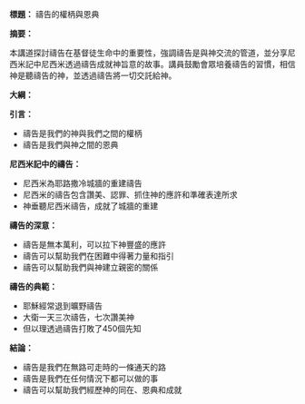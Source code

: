 **標題：** 禱告的權柄與恩典

**摘要：**

本講道探討禱告在基督徒生命中的重要性，強調禱告是與神交流的管道，並分享尼西米記中尼西米透過禱告成就神旨意的故事。講員鼓勵會眾培養禱告的習慣，相信神是聽禱告的神，並透過禱告將一切交託給神。

**大綱：**

**引言：**
* 禱告是我們的神與我們之間的權柄
* 禱告是我們與神之間的恩典

**尼西米記中的禱告：**
* 尼西米為耶路撒冷城牆的重建禱告
* 尼西米的禱告包含讚美、認罪、抓住神的應許和準確表達所求
* 神垂聽尼西米禱告，成就了城牆的重建

**禱告的深意：**
* 禱告是無本萬利，可以拉下神豐盛的應許
* 禱告可以幫助我們在困難中得著力量和指引
* 禱告可以幫助我們與神建立親密的關係

**禱告的典範：**
* 耶穌經常退到曠野禱告
* 大衛一天三次禱告，七次讚美神
* 但以理透過禱告打敗了450個先知

**結論：**
* 禱告是我們在無路可走時的一條通天的路
* 禱告是我們在任何情況下都可以做的事
* 禱告可以幫助我們經歷神的同在、恩典和成就